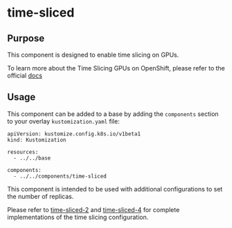 # time-sliced

## Purpose

This component is designed to enable time slicing on GPUs.

To learn more about the Time Slicing GPUs on OpenShift, please refer to the official [docs](
https://docs.nvidia.com/datacenter/cloud-native/openshift/latest/time-slicing-gpus-in-openshift.html)

## Usage

This component can be added to a base by adding the `components` section to your overlay `kustomization.yaml` file:

```
apiVersion: kustomize.config.k8s.io/v1beta1
kind: Kustomization

resources:
  - ../../base

components:
  - ../../components/time-sliced
```

This component is intended to be used with additional configurations to set the number of replicas.

Please refer to [time-sliced-2](../time-sliced-2) and [time-sliced-4](../time-sliced-4) for complete implementations of the time slicing configuration.
